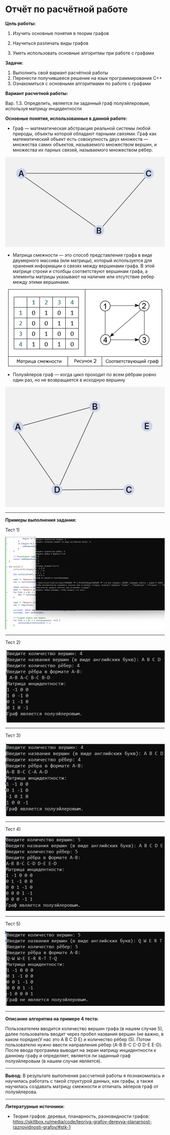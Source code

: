 # Отчёт по расчётной работе
**Цель работы:**
1) Изучить основные понятия в теории графов

2) Научиться различать виды графов

3) Уметь использовать основные алгоритмы при работе с графами

**Задачи:**
1) Выполнить свой вариант расчётной работы
2) Перенести получившееся решение на язык программирования С++
3) Ознакомиться с основными алгоритмами по работе с графами

**Вариант расчетной работы:**

Вар. 1.3. Определить, является ли заданный граф полуэйлеровым, используя матрицу инцидентности

**Основные понятия, использованные в данной работе:**

- Граф — математическая абстракция реальной системы любой природы, объекты которой обладают парными связями. Граф как математический объект есть совокупность двух множеств — множества самих объектов, называемого множеством вершин, и множества их парных связей, называемого множеством рёбер.
 <p  align="center">
    <img src="graph.jpg" width ""height"" >
</p>

- Матрица смежности — это способ представления графа в виде двумерного массива (или матрицы), который используется для хранения информации о связях между вершинами графа. В этой матрице строки и столбцы соответствуют вершинам графа, а элементы матрицы указывают на наличие или отсутствие ребер между этими вершинами.
 <p  align="center">
    <img src="ms.jpg" width ""height"" >
</p>

- Полуэйлеров граф — когда цикл проходит по всем рёбрам ровно один раз, но не возвращается в исходную вершину
<p  align="center">
    <img src="polu.jpg" width ""height"" >
</p>

---
**Примеры выполнения задания:**

Тест 1) 
<p  align="center">
    <img src="prim1.jpg" width ""height"" >
</p>

---
Тест 2) 
<p  align="center">
    <img src="prim2.jpg" width ""height"" >
</p>

---
Тест 3) 
<p  align="center">
    <img src="prim3.jpg" width ""height"" >
</p>

---
Тест 4)    
<p  align="center">
    <img src="prim4.jpg" width ""height"" >
</p>

---
Тест 5) 
<p  align="center">
    <img src="prim5.jpg" width ""height"" >
</p>

---

**Описание алгоритма на примере 4 теста:**

Пользователем вводится количество вершин графа (в нашем случае 5), далее пользователь вводит через пробел названия вершин (не важно, в каком порядке(У нас это A B C D E) и количество рёбер (5). Потом пользователю нужно ввести направления рёбер (A-B B-C C-D D-E E-D). После ввода программа выводит на экран матрицу инцидентности к данному графу и определяет, является ли заданный граф полуэйлеровым (в нашем случае является).

---
**Вывод:**
В результате выполнения рассчетной работы я познакомилась и научилась работать с такой структурой данных, как графы, а также научилась создавать матрицу смежности и отличать эйлеров граф от полуэйлерова.

---
**Литературные источники:**
- Теория графов: деревья, планарность, разновидности графов:
https://skillbox.ru/media/code/teoriya-grafov-derevya-planarnost-raznovidnosti-grafov/#stk-1
